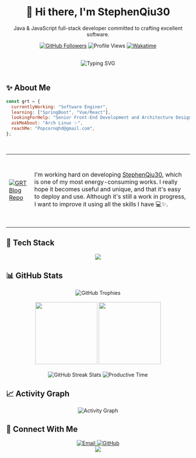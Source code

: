 <div align="center">
  
  # 👋 Hi there, I'm StephenQiu30
  Java & JavaScript full-stack developer committed to crafting excellent software.
  
  <p>
    <a href="https://github.com/StephenQiu30"><img src="https://img.shields.io/github/followers/StephenQiu30?label=Followers&style=social" alt="GitHub Followers" /></a>
    <img src="https://komarev.com/ghpvc/?username=StephenQiu30&color=blueviolet&style=flat-square" alt="Profile Views" />
    <a href="https://wakatime.com/@018e213e-b50d-4f78-bc57-c3899fcfa222"><img src="https://wakatime.com/badge/user/018e213e-b50d-4f78-bc57-c3899fcfa222.svg" alt="Wakatime" /></a>
  </p>
  
  <br/>
  
  <img src="https://readme-typing-svg.herokuapp.com?font=Fira+Code&pause=500&color=6A5ACD&center=true&vCenter=true&width=435&lines=Frontend+Developer;Kotlin+Enthusiast;Arch+Linux+User;Always+Learning+New+Things" alt="Typing SVG" />
  
  <br/>
</div>

<br/>

## ✨ About Me

```javascript
const grt = {
  currentlyWorking: "Software Enginer",
  learning: ["SpringBoot", "Vue/React"],
  lookingForHelp: "Senior Front-End Development and Architecture Design",
  askMeAbout: "Arch Linux ✨",
  reachMe: "Popcornqhd@gmail.com",
};
```

<br/>

<table>
  <tr>
    <td style="height:200px;">
      <a href="https://github.com/StephenQiu30/StephenQiu30">
        <img src="https://github-readme-stats.vercel.app/api/pin/?username=StephenQiu30&repo=grtblog&theme=tokyonight" alt="GRT Blog Repo" />
      </a>
    </td>
    <td>
      I'm working hard on developing <a href="https://github.com/StephenQiu30/StephenQiu30">StephenQiu30</a>, which is one of my most energy-consuming works.  
      I really hope it becomes useful and unique, and that it's easy to deploy and use.  
      Although it's still a work in progress, I want to improve it using all the skills I have 💻✨.
    </td>
  </tr>
</table>



## 🚀 Tech Stack

<div align="center">
  <img src="https://skillicons.dev/icons?i=arch,c,cpp,python,html,css,js,ts,java,kotlin,nuxtjs,nextjs,vue,react,electron,tauri,pinia,redux,vscode,idea,webstorm,pycharm,androidstudio,docker&theme=dark&perline=8&" />
</div>

## 📊 GitHub Stats

<div align="center">
  <img src="https://github-profile-trophy.vercel.app/?username=StephenQiu30&theme=nord&column=7&margin-w=15&margin-h=15" alt="GitHub Trophies" />
</div>
<br/>
<div align="center">
  <img src="https://github-readme-stats.vercel.app/api?username=StephenQiu30&count_private=true&show_icons=true&theme=tokyonight&hide_border=true&custom_title=GRT's%20GitHub%20Stats" height="170px" />
  <img src="https://github-readme-stats.vercel.app/api/top-langs/?username=StephenQiu30&layout=compact&theme=tokyonight&hide_border=true&hide=html,css,jupyter,Jupyter%20Notebook" height="170px" />
</div>
<br/>
<div align="center">
  <img src="https://github-readme-streak-stats.herokuapp.com/?user=StephenQiu30&theme=tokyonight&hide_border=true" alt="GitHub Streak Stats" />
  <img src="https://github-profile-summary-cards.vercel.app/api/cards/productive-time?username=StephenQiu30&theme=tokyonight&utcOffset=8" alt="Productive Time" />
</div>

## 📈 Activity Graph

<div align="center">
  <img src="https://github-readme-activity-graph.vercel.app/graph?username=StephenQiu30&theme=tokyo-night&hide_border=true" alt="Activity Graph" />
</div>

## 🔗 Connect With Me

<div align="center">
  <a href="mailto:Popcornqhd@gmail.com">
    <img src="https://img.shields.io/badge/Email-0078D4?style=for-the-badge&logo=microsoft-outlook&logoColor=white" alt="Email" />
  </a>
  <a href="https://github.com/StephenQiu30">
    <img src="https://img.shields.io/badge/GitHub-100000?style=for-the-badge&logo=github&logoColor=white" alt="GitHub" />
  </a>
  <!-- Add more social links as needed -->
</div>

<div align="center">
  <img src="https://capsule-render.vercel.app/api?type=waving&color=gradient&height=100&section=footer" />
</div>
